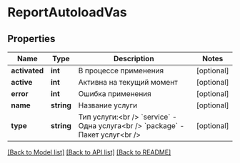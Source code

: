 # ReportAutoloadVas

## Properties
Name | Type | Description | Notes
------------ | ------------- | ------------- | -------------
**activated** | **int** | В процессе применения | [optional] 
**active** | **int** | Активна на текущий момент | [optional] 
**error** | **int** | Ошибка применения | [optional] 
**name** | **string** | Название услуги | [optional] 
**type** | **string** | Тип услуги:&lt;br /&gt; &#x60;service&#x60; - Одна услуга&lt;br /&gt; &#x60;package&#x60; - Пакет услуг&lt;br /&gt; | [optional] 

[[Back to Model list]](../../README.md#documentation-for-models) [[Back to API list]](../../README.md#documentation-for-api-endpoints) [[Back to README]](../../README.md)

